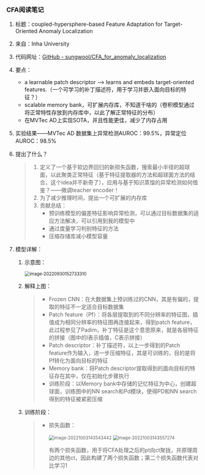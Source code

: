### CFA阅读笔记

1. 标题：coupled-hypersphere-based Feature Adaptation for Target-Oriented Anomaly Localization

2. 来自：Inha University

3. 代码网址：[GitHub - sungwool/CFA_for_anomaly_localization](https://github.com/sungwool/CFA_for_anomaly_localization)

4. 要点：

   + a learnable patch descriptor --> learns and embeds  target-oriented features.（一个可学习的补丁描述符，用于学习并嵌入面向目标的特征？）
   + scalable memory bank，可扩展内存库，不知道干啥的（卷积模型通过将正常特性存放到内存库中，以此了解正常特征的分布）
   + 在MVTec AD上实现SOTA，并且性能更佳，减少了内存占用

5. 实验结果——MVTec AD 数据集上异常检测AUROC：99.5%，异常定位AUROC：98.5%

6. 提出了什么？

   > 1. 定义了一个基于软边界回归的新损失函数，搜索最小半径的超球面，以此聚类正常特征（基于特征提取器的方法和超球面方法的结合，这个idea并不新奇了），应用与基于知识蒸馏的异常检测如何借鉴？——微调teacher encoder！
   > 2. 为了减少推理时间，提出一个可扩展的内存库
   > 3. 贡献总结：
   >    + 预训练模型的偏差特征影响异常检测，可以通过目标数据集的适应方法解决，可以引用到我的模型中
   >    + 通过度量学习判别特征的方法
   >    + 压缩存储库减小模型容量

7. 模型详解：

   1. 示意图：

      <img src="C:\Users\12559\AppData\Roaming\Typora\typora-user-images\image-20220930152733310.png" alt="image-20220930152733310" style="zoom: 80%;" />

   2. 解释上图：

      > + Frozen CNN：在大数据集上预训练过的CNN，其是有偏的，提取的特征不一定适合目标数据集
      > + Patch feature（Pf）：将各层提取到的不同分辨率的特征图，插值成为相同分辨率的特征图再连接起来，得到patch feature，此过程参见了Padim，补丁特征是这个意思原来，就是各层特征的拼接（图中的I表示插值，C表示拼接）
      > + Patch descriptor：补丁描述符，以上一步得到的Patch feature作为输入，进一步压缩特征，其是可训练的，目的是将Pf转化为面向目标的特征
      > + Memory bank：将Patch descriptor提取得到的面向目标的特征存在其中，仅在初始化步骤执行
      > + 训练阶段：以Memory bank中存储的记忆特征为中心，创建超球面，训练图中的NN search和Pd模块，使得PD和NN search得到的特征被紧密压缩

   3. 训练阶段：

      > + 损失函数：
      >
      >   <img src="C:\Users\12559\AppData\Roaming\Typora\typora-user-images\image-20221003143543442.png" alt="image-20221003143543442" style="zoom:80%;" />
      >
      >   <img src="C:\Users\12559\AppData\Roaming\Typora\typora-user-images\image-20221003143557274.png" alt="image-20221003143557274" style="zoom:80%;" />
      >
      >   有两个损失函数，用于将CFA处理之后的pt向ct聚拢，并原理周边的其他ct，因此构建了两个损失函数；第二个损失函数代表对比学习1

